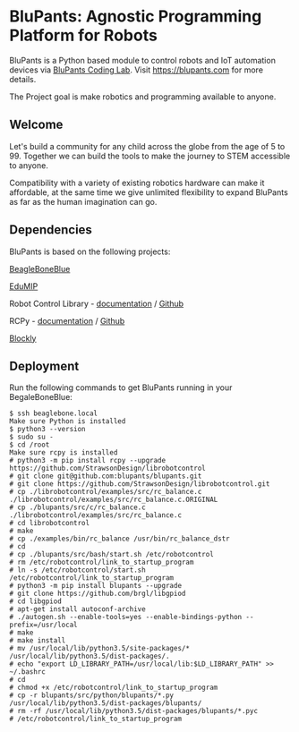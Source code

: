 # BluPants: Agnostic Programming Platform for Robots

BluPants is a Python based module to control robots and IoT automation devices via [BluPants Coding Lab](https://blupants.org). Visit https://blupants.com for more details.

The Project goal is make robotics and programming available to anyone. 

## Welcome
Let's build a community for any child across the globe from the age of 5 to 99.
Together we can build the tools to make the journey to STEM accessible to anyone.

Compatibility with a variety of existing robotics hardware can make it affordable, at the same time we give unlimited flexibility to expand BluPants as far as the human imagination can go.


## Dependencies
BluPants is based on the following projects:

[BeagleBoneBlue](https://beagleboard.org/blue)

[EduMIP](https://beagleboard.org/p/edumip/edumip-13a29c)

Robot Control Library - [documentation](http://strawsondesign.com/docs/librobotcontrol/) / [Github](https://github.com/StrawsonDesign/librobotcontrol)

RCPy - [documentation](https://guitar.ucsd.edu/rcpy/html/index.html) / [Github](https://github.com/mcdeoliveira/rcpy)

[Blockly](https://developers.google.com/blockly/)


## Deployment
Run the following commands to get BluPants running in your BegaleBoneBlue:

    $ ssh beaglebone.local
    Make sure Python is installed
    $ python3 --version
    $ sudo su -
    $ cd /root
    Make sure rcpy is installed
    # python3 -m pip install rcpy --upgrade
    https://github.com/StrawsonDesign/librobotcontrol
    # git clone git@github.com:blupants/blupants.git
    # git clone https://github.com/StrawsonDesign/librobotcontrol.git
    # cp ./librobotcontrol/examples/src/rc_balance.c ./librobotcontrol/examples/src/rc_balance.c.ORIGINAL
    # cp ./blupants/src/c/rc_balance.c ./librobotcontrol/examples/src/rc_balance.c
    # cd librobotcontrol
    # make
    # cp ./examples/bin/rc_balance /usr/bin/rc_balance_dstr
    # cd
    # cp ./blupants/src/bash/start.sh /etc/robotcontrol
    # rm /etc/robotcontrol/link_to_startup_program
    # ln -s /etc/robotcontrol/start.sh /etc/robotcontrol/link_to_startup_program
    # python3 -m pip install blupants --upgrade
    # git clone https://github.com/brgl/libgpiod
    # cd libgpiod
    # apt-get install autoconf-archive
    # ./autogen.sh --enable-tools=yes --enable-bindings-python --prefix=/usr/local
    # make
    # make install
    # mv /usr/local/lib/python3.5/site-packages/* /usr/local/lib/python3.5/dist-packages/.
    # echo "export LD_LIBRARY_PATH=/usr/local/lib:$LD_LIBRARY_PATH" >> ~/.bashrc
    # cd
    # chmod +x /etc/robotcontrol/link_to_startup_program
    # cp -r blupants/src/python/blupants/*.py /usr/local/lib/python3.5/dist-packages/blupants/
    # rm -rf /usr/local/lib/python3.5/dist-packages/blupants/*.pyc 
    # /etc/robotcontrol/link_to_startup_program
    
